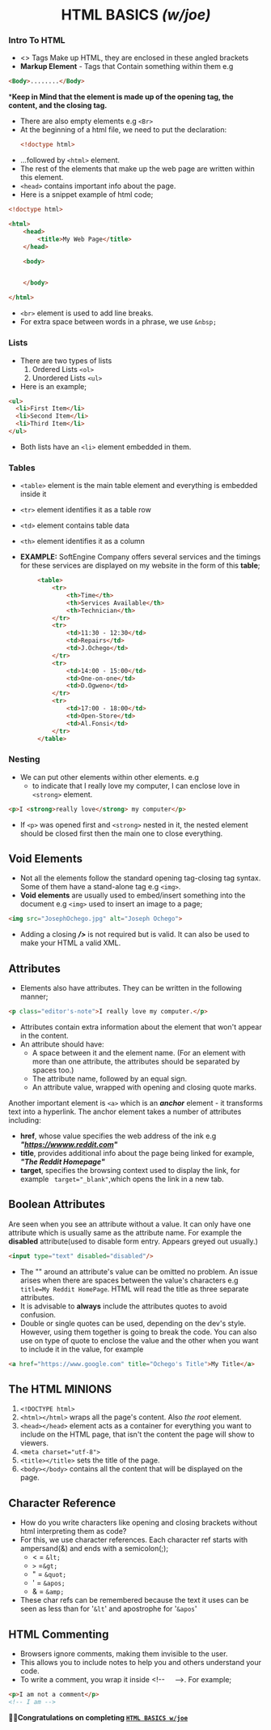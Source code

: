 # <center> <section id="HTML-BASICS-*w/joe*"> HTML BASICS *(w/joe)* </center>

<!-- <center> <img src="JosephOchego.jpg" alt="Joseph Ochego" width="200" height="200"> </center> -->

### Intro To HTML
- <> Tags Make up HTML, they are enclosed in these angled brackets
- **Markup Element** - Tags that Contain something within them e.g

````html
<Body>........</Body>
````
***Keep in Mind that the element is made up of the opening tag, the content, and the closing tag.**

- There are also empty elements e.g ````<Br>````
- At the beginning of a html file, we need to put the declaration:
  ````html
  <!doctype html>
  ````
- ...followed by ````<html>```` element.
- The rest of the elements that make up the web page are written within this element.
- ````<head>```` contains important info about the page.
- Here is a snippet example of html code;
````html
<!doctype html>

<html>
    <head>
        <title>My Web Page</title>
    </head>

    <body>


    </body>

</html>
````
- ````<br>```` element is used to add line breaks.
- For extra space between words in a phrase, we use ````&nbsp;````

### Lists 
- There are two types of lists
  1. Ordered Lists ````<ol>````
  2. Unordered Lists ````<ul>````
- Here is an example;
````html
<ul>
  <li>First Item</li>
  <li>Second Item</li>
  <li>Third Item</li>
</ul>
````
- Both lists have an ````<li>```` element embedded in them.
### Tables
- ````<table>```` element is the main table element and everything is embedded inside it
- ````<tr>```` element identifies it as a table row
- ````<td>```` element contains table data 
- ````<th>```` element identifies it as a column

- **EXAMPLE:** SoftEngine Company offers several services and the timings for these services are displayed on my website in the form of this **table**;
````html
        <table>
            <tr>
                <th>Time</th>
                <th>Services Available</th>
                <th>Technician</th>
            </tr>
            <tr>
                <td>11:30 - 12:30</td>
                <td>Repairs</td>
                <td>J.Ochego</td>
            </tr>
            <tr>
                <td>14:00 - 15:00</td>
                <td>One-on-one</td>
                <td>D.Ogweno</td>
            </tr>
            <tr>
                <td>17:00 - 18:00</td>
                <td>Open-Store</td>
                <td>Al.Fonsi</td>
            </tr>
        </table>
````

### Nesting
- We can put other elements within other elements. e.g
  - to indicate that I really love my computer, I can enclose love in ````<strong>```` element.
````html
<p>I <strong>really love</strong> my computer</p>
````
- If ````<p>```` was opened first and ````<strong>```` nested in it, the nested element should be closed first then the main one to close everything.
## Void Elements
- Not all the elements follow the standard opening tag-closing tag syntax. Some of them have a stand-alone tag e.g ````<img>````.
- **Void elements** are usually used to embed/insert something into the document e.g ````<img>```` used to insert an image to a page;
````html
<img src="JosephOchego.jpg" alt="Joseph Ochego">
````
- Adding a closing ***/>*** is not required but is valid. It can also be used to make your HTML a valid XML.
## Attributes
- Elements also have attributes. They can be written in the following manner;
````html
<p class="editor's-note">I really love my computer.</p>
````
- Attributes contain extra information about the element that won't appear in the content.
- An attribute should have:
  - A space between it and the element name. (For an element with more than one attribute, the attributes should be separated by spaces too.)
  - The attribute name, followed by an equal sign.
  - An attribute value, wrapped with opening and closing quote marks.

Another important element is ````<a>```` which is an ***anchor*** element - it transforms text into a hyperlink. The anchor element takes a number of attributes including:
- **href**, whose value specifies the web address of the ink e.g ***"https://wwww.reddit.com"***
- **title**, provides additional info about the page being linked for example, ***"The Reddit Homepage"***
- **target**, specifies the browsing context used to display the link, for example ```` target="_blank"````,which opens the link in a new tab.

## Boolean Attributes
Are seen when you see an attribute without a value. It can only have one attribute which is usually same as the attribute name. For example the **disabled** attribute(used to disable form entry. Appears greyed out usually.)
````html
<input type="text" disabled="disabled"/>
````
- The "" around an attribute's value can be omitted no problem. An issue arises when there are spaces between the value's characters e.g ````title=My Reddit HomePage````. HTML will read the title as three  separate attributes.
- It is advisable to **always** include the attributes quotes to avoid confusion.
- Double or single quotes can be used, depending on the dev's style. However, using them together is going to break the code.  You can also use on type of quote to enclose the value and the other when you want to include it in the value, for example 
````html
<a href="https://www.google.com" title="Ochego's Title">My Title</a>
````

## The HTML MINIONS
1. ````<!DOCTYPE html>````
2. ````<html></html>```` wraps all the page's content. Also <em>the root</em> element.
3. ````<head></head>```` element acts as a container for everything you want to include on the HTML page, that isn't the content the page will show to viewers.
4. ````<meta charset="utf-8">````
5. ````<title></title>```` sets the title of the page.
6. ````<body></body>```` contains all the content that will be displayed on the page.

## Character Reference
- How do you write characters like opening and closing brackets without html interpreting them as code?
- For this, we use character references. Each character ref starts with ampersand(&) and ends with a semicolon(;);
   - < = ````&lt;````
   - ````>```` =````&gt;````
   - " = ````&quot;````
   - ' = ````&apos;````
   - & = ````&amp;````
- These char refs can be remembered because the text it uses can be seen as less than for '````&lt````' and apostrophe for '````&apos````'
## HTML Commenting
- Browsers ignore comments, making them invisible to the user.
- This allows you to include notes to help you and others understand your code.
- To write a comment, you wrap it inside &lt;!--  &nbsp; &nbsp; --&gt;. For example;
````html
<p>I am not a comment</p>
<!-- I am -->
```` 
🥳🥳<strong>Congratulations on completing [`HTML BASICS w/joe`](#HTML-BASICS-*w/joe*)
